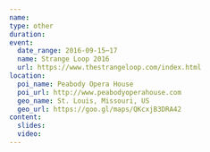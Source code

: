 ```yaml
---
name:
type: other
duration:
event:
  date_range: 2016-09-15⋯17
  name: Strange Loop 2016
  url: https://www.thestrangeloop.com/index.html
location:
  poi_name: Peabody Opera House
  poi_url: http://www.peabodyoperahouse.com
  geo_name: St. Louis, Missouri, US
  geo_url: https://goo.gl/maps/QKcxjB3DRA42
content:
  slides:
  video:
---
```

